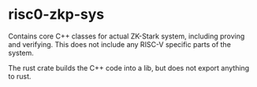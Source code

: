 
# risc0-zkp-sys

Contains core C++ classes for actual ZK-Stark system, including proving and
verifying.  This does not include any RISC-V specific parts of the system.

The rust crate builds the C++ code into a lib, but does not export anything to
rust.

